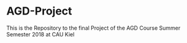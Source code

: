 # AGD-Project
This is the Repository to the final Project of the AGD Course Summer Semester 2018  at CAU Kiel
